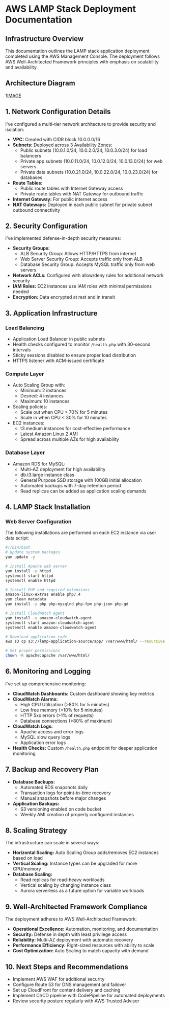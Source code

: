 # AWS LAMP Stack Deployment Documentation

## Infrastructure Overview

This documentation outlines the LAMP stack application deployment completed using the AWS Management Console. The deployment follows AWS Well-Architected Framework principles with emphasis on scalability and availability.

## Architecture Diagram

1[IMAGE](./images/architecture.jpeg)

## 1. Network Configuration Details

I've configured a multi-tier network architecture to provide security and isolation:

- **VPC:** Created with CIDR block 10.0.0.0/16
- **Subnets:** Deployed across 3 Availability Zones:
  - Public subnets (10.0.1.0/24, 10.0.2.0/24, 10.0.3.0/24) for load balancers
  - Private app subnets (10.0.11.0/24, 10.0.12.0/24, 10.0.13.0/24) for web servers
  - Private data subnets (10.0.21.0/24, 10.0.22.0/24, 10.0.23.0/24) for databases
- **Route Tables:**
  - Public route tables with Internet Gateway access
  - Private route tables with NAT Gateway for outbound traffic
- **Internet Gateway:** For public internet access
- **NAT Gateways:** Deployed in each public subnet for private subnet outbound connectivity

## 2. Security Configuration

I've implemented defense-in-depth security measures:

- **Security Groups:**
  - ALB Security Group: Allows HTTP/HTTPS from internet
  - Web Server Security Group: Accepts traffic only from ALB
  - Database Security Group: Accepts MySQL traffic only from web servers
- **Network ACLs:** Configured with allow/deny rules for additional network security
- **IAM Roles:** EC2 instances use IAM roles with minimal permissions needed
- **Encryption:** Data encrypted at rest and in transit

## 3. Application Infrastructure

### Load Balancing

- Application Load Balancer in public subnets
- Health checks configured to monitor `/health.php` with 30-second intervals
- Sticky sessions disabled to ensure proper load distribution
- HTTPS listener with ACM-issued certificate

### Compute Layer

- Auto Scaling Group with:
  - Minimum: 2 instances
  - Desired: 4 instances
  - Maximum: 10 instances
- Scaling policies:
  - Scale out when CPU > 70% for 5 minutes
  - Scale in when CPU < 30% for 10 minutes
- EC2 instances:
  - t3.medium instances for cost-effective performance
  - Latest Amazon Linux 2 AMI
  - Spread across multiple AZs for high availability

### Database Layer

- Amazon RDS for MySQL:
  - Multi-AZ deployment for high availability
  - db.t3.large instance class
  - General Purpose SSD storage with 100GB initial allocation
  - Automated backups with 7-day retention period
  - Read replicas can be added as application scaling demands

## 4. LAMP Stack Installation

### Web Server Configuration

The following installations are performed on each EC2 instance via user data script:

```bash
#!/bin/bash
# Update system packages
yum update -y

# Install Apache web server
yum install -y httpd
systemctl start httpd
systemctl enable httpd

# Install PHP and required extensions
amazon-linux-extras enable php7.4
yum clean metadata
yum install -y php php-mysqlnd php-fpm php-json php-gd

# Install CloudWatch agent
yum install -y amazon-cloudwatch-agent
systemctl start amazon-cloudwatch-agent
systemctl enable amazon-cloudwatch-agent

# Download application code
aws s3 cp s3://lamp-application-source/app/ /var/www/html/ --recursive

# Set proper permissions
chown -R apache:apache /var/www/html/
```

## 6. Monitoring and Logging

I've set up comprehensive monitoring:

- **CloudWatch Dashboards:** Custom dashboard showing key metrics
- **CloudWatch Alarms:**
  - High CPU Utilization (>80% for 5 minutes)
  - Low free memory (<10% for 5 minutes)
  - HTTP 5xx errors (>1% of requests)
  - Database connections (>80% of maximum)
- **CloudWatch Logs:**
  - Apache access and error logs
  - MySQL slow query logs
  - Application error logs
- **Health Checks:** Custom `/health.php` endpoint for deeper application monitoring

## 7. Backup and Recovery Plan

- **Database Backups:**
  - Automated RDS snapshots daily
  - Transaction logs for point-in-time recovery
  - Manual snapshots before major changes
- **Application Backups:**
  - S3 versioning enabled on code bucket
  - Weekly AMI creation of properly configured instances

## 8. Scaling Strategy

The infrastructure can scale in several ways:

- **Horizontal Scaling:** Auto Scaling Group adds/removes EC2 instances based on load
- **Vertical Scaling:** Instance types can be upgraded for more CPU/memory
- **Database Scaling:**
  - Read replicas for read-heavy workloads
  - Vertical scaling by changing instance class
  - Aurora serverless as a future option for variable workloads

## 9. Well-Architected Framework Compliance

The deployment adheres to AWS Well-Architected Framework:

- **Operational Excellence:** Automation, monitoring, and documentation
- **Security:** Defense in depth with least privilege access
- **Reliability:** Multi-AZ deployment with automatic recovery
- **Performance Efficiency:** Right-sized resources with ability to scale
- **Cost Optimization:** Auto Scaling to match capacity with demand

## 10. Next Steps and Recommendations

- Implement AWS WAF for additional security
- Configure Route 53 for DNS management and failover
- Set up CloudFront for content delivery and caching
- Implement CI/CD pipeline with CodePipeline for automated deployments
- Review security posture regularly with AWS Trusted Advisor
